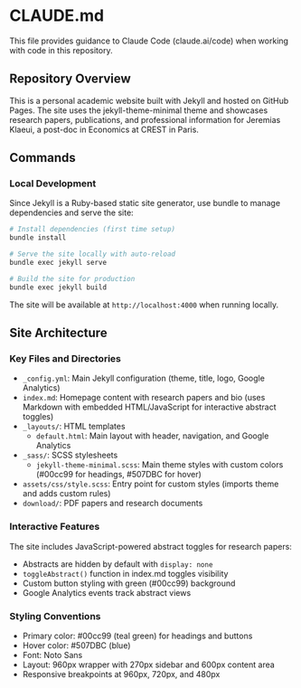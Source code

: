 # CLAUDE.md

This file provides guidance to Claude Code (claude.ai/code) when working with code in this repository.

## Repository Overview

This is a personal academic website built with Jekyll and hosted on GitHub Pages. The site uses the jekyll-theme-minimal theme and showcases research papers, publications, and professional information for Jeremias Klaeui, a post-doc in Economics at CREST in Paris.

## Commands

### Local Development

Since Jekyll is a Ruby-based static site generator, use bundle to manage dependencies and serve the site:

```bash
# Install dependencies (first time setup)
bundle install

# Serve the site locally with auto-reload
bundle exec jekyll serve

# Build the site for production
bundle exec jekyll build
```

The site will be available at `http://localhost:4000` when running locally.

## Site Architecture

### Key Files and Directories

- `_config.yml`: Main Jekyll configuration (theme, title, logo, Google Analytics)
- `index.md`: Homepage content with research papers and bio (uses Markdown with embedded HTML/JavaScript for interactive abstract toggles)
- `_layouts/`: HTML templates
  - `default.html`: Main layout with header, navigation, and Google Analytics
- `_sass/`: SCSS stylesheets 
  - `jekyll-theme-minimal.scss`: Main theme styles with custom colors (#00cc99 for headings, #507DBC for hover)
- `assets/css/style.scss`: Entry point for custom styles (imports theme and adds custom rules)
- `download/`: PDF papers and research documents

### Interactive Features

The site includes JavaScript-powered abstract toggles for research papers:
- Abstracts are hidden by default with `display: none`
- `toggleAbstract()` function in index.md toggles visibility
- Custom button styling with green (#00cc99) background
- Google Analytics events track abstract views

### Styling Conventions

- Primary color: #00cc99 (teal green) for headings and buttons
- Hover color: #507DBC (blue)
- Font: Noto Sans
- Layout: 960px wrapper with 270px sidebar and 600px content area
- Responsive breakpoints at 960px, 720px, and 480px